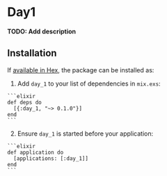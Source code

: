 # Day1

**TODO: Add description**

## Installation

If [available in Hex](https://hex.pm/docs/publish), the package can be installed as:

  1. Add `day_1` to your list of dependencies in `mix.exs`:

    ```elixir
    def deps do
      [{:day_1, "~> 0.1.0"}]
    end
    ```

  2. Ensure `day_1` is started before your application:

    ```elixir
    def application do
      [applications: [:day_1]]
    end
    ```

